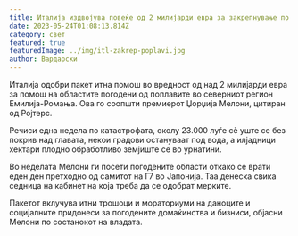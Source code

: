 ```yaml
---
title: Италија издвојува повеќе од 2 милијарди евра за закрепнување по поплавите
date: 2023-05-24T01:08:13.814Z
category: свет
featured: true
featuredImage: ../img/itl-zakrep-poplavi.jpg
author: Вардарски
---
```

Италија одобри пакет итна помош во вредност од над 2 милијарди евра за помош на областите погодени од поплавите во северниот регион Емилија-Ромања. Ова го соопшти премиерот Џорџија Мелони, цитиран од Ројтерс.

Речиси една недела по катастрофата, околу 23.000 луѓе сè уште се без покрив над главата, некои градови остануваат под вода, а илјадници хектари плодно обработливо земјиште се во урнатини.

Во неделата Мелони ги посети погодените области откако се врати еден ден претходно од самитот на Г7 во Јапонија. Таа денеска свика седница на кабинет на која треба да се одобрат мерките.

Пакетот вклучува итни трошоци и мораториуми на даноците и социјалните придонеси за погодените домаќинства и бизниси, објасни Мелони по состанокот на владата.